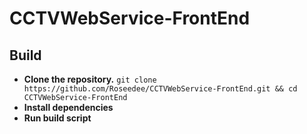 # CCTVWebService-FrontEnd
 
## Build
- __Clone the repository.__
```git clone https://github.com/Roseedee/CCTVWebService-FrontEnd.git && cd CCTVWebService-FrontEnd```
- __Install dependencies__
- __Run build script__